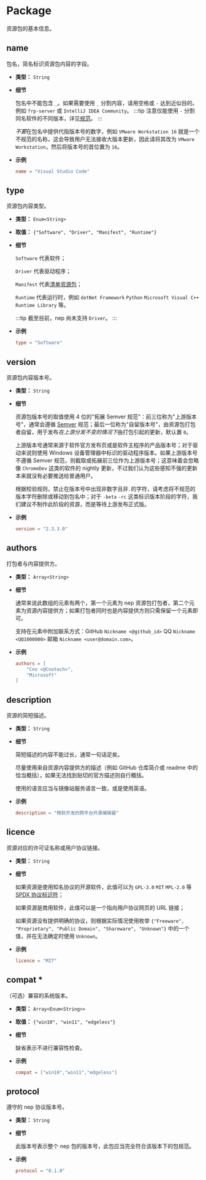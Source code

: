 # Package

资源包的基本信息。

## name

包名，简名标识资源包内容的字段。

- **类型：** `String`
- **细节**

  包名中不能包含 `_`。如果需要使用 `_` 分割内容，请用空格或 `-` 达到近似目的。例如 `frp-server` 或 `IntelliJ IDEA Community`。
  :::tip
  注意仅能使用 `-` 分割同名软件的不同版本，详见[规范](/misc/norm.md#使用-分割同名软件的不同版本)。
  :::

  *不要*在包名中提供代指版本号的数字，例如 `VMware Workstation 16` 就是一个不规范的名称，这会导致用户无法接收大版本更新，因此请将其改为 `VMware Workstation`，然后将版本号的首位置为 `16`。

- **示例**
  ```toml
  name = "Visual Studio Code"
  ```

## type

资源包内容类型。

- **类型：** `Enum<String>`
- **取值：** `{"Software", "Driver", "Manifest", "Runtime"}`
- **细节**

  `Software` 代表软件；

  `Driver` 代表驱动程序；

  `Manifest` 代表[清单资源包](/misc/property.md#清单资源包)；

  `Runtime` 代表运行时，例如 `dotNet Framework` `Python` `Microsoft Visual C++ Runtime Library` 等。

  :::tip
  截至目前，nep 尚未支持 `Driver`。
  :::

- **示例**
  ```toml
  type = "Software"
  ```

## version

资源包内容版本号。

- **类型：** `String`
- **细节**

  资源包版本号的取值使用 4 位的"拓展 Semver 规范"：前三位称为"上游版本号"，通常会遵循 [Semver](https://semver.org/lang/zh-CN/) 规范；最后一位称为"自留版本号"，由资源包打包者自留，用于发布*在上游分发不变的情况下*由打包引起的更新，默认置 `0`。

  上游版本号通常来源于软件官方发布页或是软件主程序的产品版本号；对于驱动来说则使用 Windows 设备管理器中标识的驱动程序版本。如果上游版本号不遵循 Semver 规范，则截取或拓展前三位作为上游版本号；这意味着会忽略像 `ChromeDev` 这类的软件的 nightly 更新，不过我们认为这些感知不强的更新本来就没有必要推送给普通用户。

  根据校验规则，禁止在版本号中出现非数字且非`.`的字符，请考虑将不规范的版本字符删除或移动到包名中；对于 `-beta` `-rc` 这类标识版本阶段的字符，我们建议不制作此阶段的资源，而是等待上游发布正式版。

- **示例**
  ```toml
  version = "2.3.3.0"
  ```

## authors

打包者与内容提供方。

- **类型：** `Array<String>`
- **细节**

  通常来说此数组的元素有两个，第一个元素为 nep 资源包打包者，第二个元素为资源内容提供方；如果打包者同时也是内容提供方则只需保留一个元素即可。

  支持在元素中附加联系方式：GitHub `Nickname <@github_id>` QQ `Nickname <QQ1000000>` 邮箱 `Nickname <user@domain.com>`。

- **示例**
  ```toml
  authors = [
      "Cno <@Cnotech>",
      "Microsoft"
  ]
  ```

## description

资源的简短描述。

- **类型：** `String`
- **细节**

  简短描述的内容不能过长，通常一句话足矣。

  尽量使用来自资源内容提供方的描述（例如 GitHub 仓库简介或 readme 中的恰当概括），如果无法找到贴切的官方描述则自行概括。
  
  使用的语言应当与镜像站服务语言一致，或是使用英语。

- **示例**
  ```toml
  description = "微软开发的跨平台开源编辑器"
  ```

## licence

资源对应的许可证名称或用户协议链接。

- **类型：** `String`
- **细节**

  如果资源是使用知名协议的开源软件，此值可以为 `GPL-3.0` `MIT` `MPL-2.0` 等 [SPDX 协议标识符](https://spdx.org/licenses/)；

  如果资源是商用软件，此值可以是一个指向用户协议网页的 URL 链接；

  如果资源没有提供明确的协议，则根据实际情况使用枚举 `{"Freeware", "Proprietary", "Public Domain", "Shareware", "Unknown"}` 中的一个值，并在无法确定时使用 `Unknown`。

- **示例**
  ```toml
  licence = "MIT"
  ```

## compat \*

（可选）兼容的系统版本。

- **类型：** `Array<Enum<String>>`
- **取值：** `{"win10", "win11", "edgeless"}`
- **细节**

  缺省表示不进行兼容性检查。

- **示例**
  ```toml
  compat = ["win10","win11","edgeless"]
  ```

## protocol

遵守的 nep 协议版本号。

- **类型：** `String`
- **细节**

  此版本号表示整个 nep 包的版本号，此包应当完全符合该版本下的包规范。

- **示例**
  ```toml
  protocol = "0.1.0"
  ```